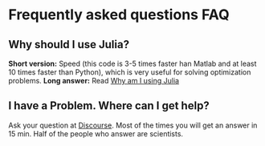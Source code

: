 # Frequently asked questions FAQ

## Why should I use Julia?

**Short version:** Speed (this code is 3-5 times faster han Matlab and at least 10 times faster than Python), which is very useful for solving optimization problems.
**Long answer:** Read [Why am I using Julia](https://ufechner7.github.io/2022/08/13/why-julia.html)

## I have a Problem. Where can I get help?

Ask your question at [Discourse](https://discourse.julialang.org/). Most of the times you will get an answer in 15 min. Half of the people who answer are scientists.